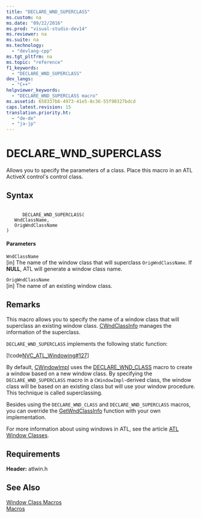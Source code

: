 ```yaml
---
title: "DECLARE_WND_SUPERCLASS"
ms.custom: na
ms.date: "09/22/2016"
ms.prod: "visual-studio-dev14"
ms.reviewer: na
ms.suite: na
ms.technology: 
  - "devlang-cpp"
ms.tgt_pltfrm: na
ms.topic: "reference"
f1_keywords: 
  - "DECLARE_WND_SUPERCLASS"
dev_langs: 
  - "C++"
helpviewer_keywords: 
  - "DECLARE_WND_SUPERCLASS macro"
ms.assetid: 650337b6-4973-41e5-8c36-55f90327bdcd
caps.latest.revision: 15
translation.priority.ht: 
  - "de-de"
  - "ja-jp"
---
```

# DECLARE_WND_SUPERCLASS
Allows you to specify the parameters of a class. Place this macro in an ATL ActiveX control's control class.  
  
## Syntax  
  
```  
  
      DECLARE_WND_SUPERCLASS(   
   WndClassName,   
   OrigWndClassName    
)  
```  
  
#### Parameters  
 `WndClassName`  
 [in] The name of the window class that will superclass `OrigWndClassName`. If **NULL**, ATL will generate a window class name.  
  
 `OrigWndClassName`  
 [in] The name of an existing window class.  
  
## Remarks  
 This macro allows you to specify the name of a window class that will superclass an existing window class. [CWndClassInfo](../vs140/cwndclassinfo-class.md) manages the information of the superclass.  
  
 `DECLARE_WND_SUPERCLASS` implements the following static function:  
  
 [!code[NVC_ATL_Windowing#127](../vs140/codesnippet/CPP/declare_wnd_superclass_1.cpp)]  
  
 By default, [CWindowImpl](../vs140/cwindowimpl-class.md) uses the [DECLARE_WND_CLASS](../vs140/declare_wnd_class.md) macro to create a window based on a new window class. By specifying the `DECLARE_WND_SUPERCLASS` macro in a `CWindowImpl`-derived class, the window class will be based on an existing class but will use your window procedure. This technique is called superclassing.  
  
 Besides using the `DECLARE_WND_CLASS` and `DECLARE_WND_SUPERCLASS` macros, you can override the [GetWndClassInfo](../vs140/cwindowimpl--getwndclassinfo.md) function with your own implementation.  
  
 For more information about using windows in ATL, see the article [ATL Window Classes](../vs140/atl-window-classes.md).  
  
## Requirements  
 **Header:** atlwin.h  
  
## See Also  
 [Window Class Macros](../vs140/window-class-macros.md)   
 [Macros](../vs140/atl-macros.md)
